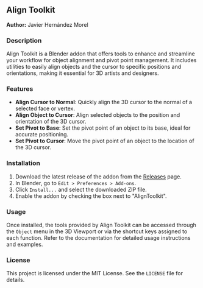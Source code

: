 ## Align Toolkit

**Author:** Javier Hernández Morel

### Description

Align Toolkit is a Blender addon that offers tools to enhance and streamline your workflow for object alignment and pivot point management. It includes utilities to easily align objects and the cursor to specific positions and orientations, making it essential for 3D artists and designers.

### Features

- **Align Cursor to Normal**: Quickly align the 3D cursor to the normal of a selected face or vertex.
- **Align Object to Cursor**: Align selected objects to the position and orientation of the 3D cursor.
- **Set Pivot to Base**: Set the pivot point of an object to its base, ideal for accurate positioning.
- **Set Pivot to Cursor**: Move the pivot point of an object to the location of the 3D cursor.

### Installation

1. Download the latest release of the addon from the [Releases](https://github.com/jhmorel/AlignToolkit/releases) page.
2. In Blender, go to `Edit > Preferences > Add-ons`.
3. Click `Install...` and select the downloaded ZIP file.
4. Enable the addon by checking the box next to "AlignToolkit".

### Usage

Once installed, the tools provided by Align Toolkit can be accessed through the `Object` menu in the 3D Viewport or via the shortcut keys assigned to each function. Refer to the documentation for detailed usage instructions and examples.

### License

This project is licensed under the MIT License. See the `LICENSE` file for details.
